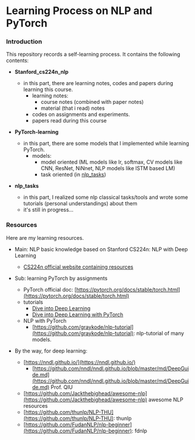 # Learning Process on NLP and PyTorch


### Introduction
This repository records a self-learning process. It contains the following contents:
- **Stanford_cs224n_nlp**
    - in this part, there are learning notes, codes and papers during learning this course.
        - learning notes: 
            - course notes (combined with paper notes) 
            - material (that i read) notes
        - codes on assignments and experiments. 
        - papers read during this course

- **PyTorch-learning**
    - in this part, there are some models that I implemented while learning PyTorch.
        - models: 
            - model oriented (ML models like lr, softmax, CV models like CNN, ResNet, NiNnet, NLP models like lSTM based LM)
            - task oriented (in [nlp_tasks](https://github.com/Jackthebighead/NLP-PyTorch-learning/tree/master/nlp_experiments))

- **nlp_tasks**
    - in this part, I realized some nlp classical tasks/tools and wrote some tutorials (personal understandings) about them
    - it's still in progress...


### Resources 
Here are my learning resources.
- Main: NLP basic knowledge based on Stanford CS224n: NLP with Deep Learning
    - [CS224n official website containing resources](https://web.stanford.edu/class/archive/cs/cs224n/cs224n.1194/)
    
- Sub: learning PyTorch by assignments
    - PyTorch official doc: [https://pytorch.org/docs/stable/torch.html](https://pytorch.org/docs/stable/torch.html)
    - tutorials
        - [Dive into Deep Learning](https://zh.d2l.ai/)
        - [Dive into Deep Learning with PyTorch](https://github.com/ShusenTang/Dive-into-DL-PyTorch)
    - NLP with PyTorch
        - [https://github.com/graykode/nlp-tutorial](https://github.com/graykode/nlp-tutorial): nlp-tutorial of many models.

- By the way, for deep learning:
    - [https://nndl.github.io/](https://nndl.github.io/)
        - [https://github.com/nndl/nndl.github.io/blob/master/md/DeepGuide.md](https://github.com/nndl/nndl.github.io/blob/master/md/DeepGuide.md) Prof. QIU
    - [https://github.com/Jackthebighead/awesome-nlp](https://github.com/Jackthebighead/awesome-nlp) awesome NLP resources
    - [https://github.com/thunlp/NLP-THU](https://github.com/thunlp/NLP-THU): thunlp
    - [https://github.com/FudanNLP/nlp-beginner](https://github.com/FudanNLP/nlp-beginner): fdnlp
